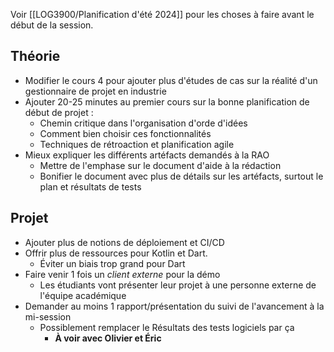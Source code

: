 
Voir [[LOG3900/Planification d'été 2024]] pour les choses à faire avant le début de la session.

## Théorie

- Modifier le cours 4 pour ajouter plus d'études de cas sur la réalité d'un gestionnaire de projet en industrie
- Ajouter 20-25 minutes au premier cours sur la bonne planification de début de projet :
	- Chemin critique dans l'organisation d'orde d'idées
	- Comment bien choisir ces fonctionnalités
	- Techniques de rétroaction et planification agile
- Mieux expliquer les différents artéfacts demandés à la RAO
	- Mettre de l'emphase sur le document d'aide à la rédaction
	- Bonifier le document avec plus de détails sur les artéfacts, surtout le plan et résultats de tests

## Projet

- Ajouter plus de notions de déploiement et CI/CD
- Offrir plus de ressources pour Kotlin et Dart. 
	- Éviter un biais trop grand pour Dart
- Faire venir 1 fois un *client externe* pour la démo
	- Les étudiants vont présenter leur projet à une personne externe de l'équipe académique
- Demander au moins 1 rapport/présentation du suivi de l'avancement à la mi-session
	- Possiblement remplacer le Résultats des tests logiciels par ça
		- **À voir avec Olivier et Éric**


